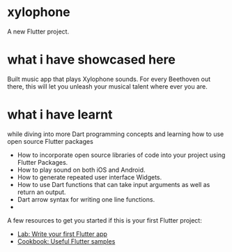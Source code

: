 # xylophone

A new Flutter project.

# what i have showcased here
Built music app that plays Xylophone sounds. For every Beethoven out there, this will let you unleash your musical talent where ever you are.

# what i have learnt 
 while diving into more Dart programming concepts and learning how to use open source Flutter packages

- How to incorporate open source libraries of code into your project using Flutter Packages.
- How to play sound on both iOS and Android.
- How to generate repeated user interface Widgets.
- How to use Dart functions that can take input arguments as well as return an output.
- Dart arrow syntax for writing one line functions.
- 
A few resources to get you started if this is your first Flutter project:

- [Lab: Write your first Flutter app](https://docs.flutter.dev/get-started/codelab)
- [Cookbook: Useful Flutter samples](https://docs.flutter.dev/cookbook)

